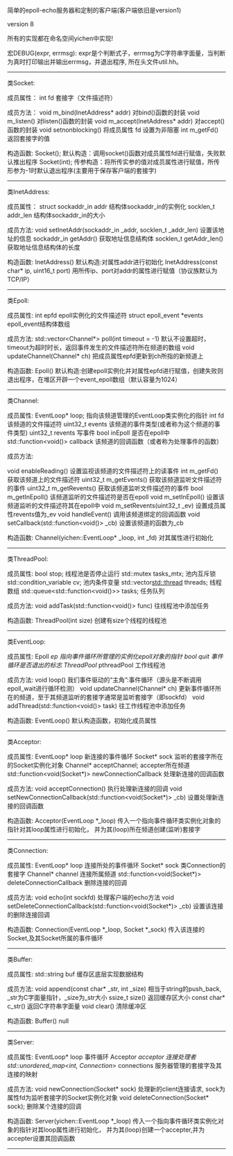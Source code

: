 简单的epoll-echo服务器和定制的客户端(客户端依旧是version1)

version 8

所有的实现都在命名空间yichen中实现!

宏DEBUG(expr, errmsg): expr是个判断式子，errmsg为C字符串字面量，当判断为真时打印输出并输出errmsg，并退出程序, 所在头文件util.hh。

-------------------------------------------------------------------------------------------------

类Socket:

成员属性：
int fd   套接字（文件描述符）

成员方法：
void m_bind(InetAddress* addr)   对bind()函数的封装
void m_listen()                  对listen()函数的封装
void m_accept(InetAddress* addr) 对accept()函数的封装
void setnonblocking()            将成员属性 fd 设置为非阻塞
int m_getFd()                    返回套接字的值

构造函数:
Socket();                        默认构造：调用socket()函数对成员属性fd进行赋值，失败默认推出程序
Socket(int);                     传参构造：将所传实参的值对成员属性进行赋值，所传形参为-1时默认退出程序(主要用于保存客户端的套接字)

-------------------------------------------------------------------------------------------------

类InetAddress:

成员属性：
struct sockaddr_in addr         结构体sockaddr_in的实例化
socklen_t addr_len              结构体sockaddr_in的大小


成员方法:
void setInetAddr(sockaddr_in _addr, socklen_t _addr_len)    设置该地址的信息
sockaddr_in getAddr()                                       获取地址信息结构体
socklen_t getAddr_len()                                     获取地址信息结构体的长度

构造函数:
InetAddress()                                 默认构造:对属性addr进行初始化
InetAddress(const char* ip, uint16_t port)    用所传ip、port对addr的属性进行赋值（协议族默认为TCP/IP）

-------------------------------------------------------------------------------------------------

类Epoll:

成员属性:
int epfd                        epoll实例化的文件描述符
struct epoll_event *events      epoll_event结构体数组

成员方法:
std::vector<Channel*> poll(int timeout = -1)    默认不设置超时，timeout为超时时长，返回事件发生的文件描述符所在频道的数组
void updateChannel(Channel* ch)                 把成员属性epfd更新到ch所指的新频道上

构造函数:
Epoll()    默认构造:创建epoll实例化并对属性epfd进行赋值，创建失败则退出程序，在堆区开辟一个event_epoll数组（默认容量为1024）

-------------------------------------------------------------------------------------------------

类Channel:

成员属性:
EventLoop* loop;    指向该频道管理的EventLoop类实例化的指针
int fd              该频道的文件描述符
uint32_t events     该频道的事件类型(或者称为这个频道的事件类型)
uint32_t revents    写事件
bool inEpoll        是否在epoll中
std::function<void()> callback 该频道的回调函数（或者称为处理事件的函数）


成员方法:

void enableReading()            设置监视该频道的文件描述符上的读事件
int m_getFd()                   获取该频道上的文件描述符
uint32_t m_getEvents()          获取该频道监听文件描述符的事件
uint32_t m_getRevents()         获取该频道监听文件描述符的事件
bool m_getInEpoll()             该频道监听的文件描述符是否在epoll
void m_setInEpoll()             设置该频道监听的文件描述符其在epoll中
void m_setRevents(uint32_t _ev) 设置成员属性revents值为_ev
void handleEvent()              调用该频道绑定的回调函数
void setCallback(std::function<void()> _cb) 设置该频道的函数为_cb

构造函数:
Channel(yichen::EventLoop* _loop, int _fd)    对其属性进行初始化

-------------------------------------------------------------------------------------------------

类ThreadPool:

成员属性:
bool stop;                                       线程池是否停止运行
std::mutex tasks_mtx;                            池内互斥锁
std::condition_variable cv;                      池内条件变量
std::vector<std::thread> threads;                线程数组
std::queue<std::function<void()>> tasks;         任务队列

成员方法:
void addTask(std::function<void()> func)         往线程池中添加任务

构造函数:
ThreadPool(int size)                             创建有size个线程的线程池

-------------------------------------------------------------------------------------------------


类EventLoop:

成员属性:
Epoll *ep                指向事件循环所管理的实例化epoll对象的指针
bool quit                事件循环是否退出的标志
ThreadPool* pthreadPool  工作线程池

成员方法:
void loop()                                     我们事件驱动的“主角”:事件循环（源头是不断调用epoll_wait进行循环检测）
void updateChannel(Channel* ch)                 更新事件循环所在的频道，至于其频道监听的套接字通常是监听套接字（即sockfd）
void addThread(std::function<void()> task)      往工作线程池中添加任务

构造函数:
EventLoop()                   默认构造函数，初始化成员属性

-------------------------------------------------------------------------------------------------

类Acceptor:

成员属性:
EventLoop* loop                                       新连接的事件循环
Socket* sock                                          监听的套接字所在的Socket实例化对象
Channel* acceptChannel;                               accepter所在频道
std::function<void(Socket*)> newConnectionCallback    处理新连接的回调函数

成员方法:
void acceptConnection()                                           执行处理新连接的回调
void setNewConnectionCallback(std::function<void(Socket*)> _cb)   设置处理新连接的回调函数

构造函数:
Acceptor(EventLoop *_loop)    传入一个指向事件循环类实例化对象的指针对其loop属性进行初始化，
                                    并为其(loop)所在频道创建(监听)套接字

-------------------------------------------------------------------------------------------------

类Connection:

成员属性:
EventLoop* loop                                        连接所处的事件循环
Socket* sock                                           类Connection的套接字
Channel* channel                                       连接所属频道
std::function<void(Socket*)> deleteConnectionCallback  删除连接的回调

成员方法:
void echo(int sockfd)                                               处理客户端的echo方法
void setDeleteConnectionCallback(std::function<void(Socket*)> _cb)  设置该连接的删除连接回调

构造函数:
Connection(EventLoop *_loop, Socket *_sock)        传入该连接的Socket,及其Socket所属的事件循环

-------------------------------------------------------------------------------------------------

类Buffer:

成员属性:
std::string buf            缓存区底层实现数据结构

成员方法:
void append(const char* _str, int _size)            相当于string的push_back, _str为C字面量指针，_size为_str大小
ssize_t size()                                      返回缓存区大小
const char* c_str()                                 返回C字符串字面量
void clear()                                        清除缓冲区


构造函数:
Buffer()                                            null

-------------------------------------------------------------------------------------------------


类Server:

成员属性:
EventLoop* loop                                     事件循环
Acceptor *acceptor                                  连接处理者
std::unordered_map<int, Connection*> connections    服务器管理的套接字及其连接的映射


成员方法:
void newConnection(Socket* sock)       处理新的client连接请求, sock为属性fd为监听套接字的Socket实例化对象
void deleteConnection(Socket* sock);   删除某个连接的回调

构造函数:
Server(yichen::EventLoop *_loop)      传入一个指向事件循环类实例化对象的指针对其loop属性进行初始化，
                                    并为其(loop)创建一个accepter,并为accepter设置其回调函数

-------------------------------------------------------------------------------------------------


